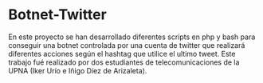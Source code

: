 # Botnet-Twitter
En este proyecto se han desarrollado diferentes scripts en php y bash para conseguir una botnet controlada por una cuenta de twitter que realizará diferentes acciones según el hashtag que utilice el ultimo tweet. Este trabajo fué realizado por dos estudiantes de telecomunicaciones de la UPNA (Iker Urío e Iñigo Díez de Arizaleta).
